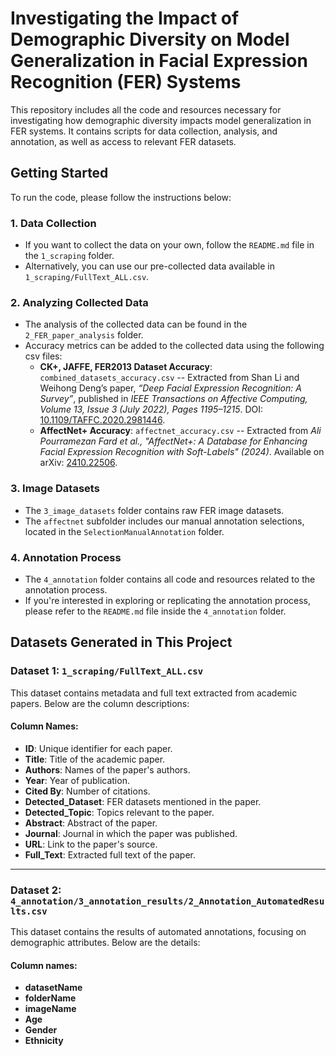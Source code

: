 # Investigating the Impact of Demographic Diversity on Model Generalization in Facial Expression Recognition (FER) Systems

This repository includes all the code and resources necessary for investigating how demographic diversity impacts model generalization in FER systems. It contains scripts for data collection, analysis, and annotation, as well as access to relevant FER datasets.

## Getting Started

To run the code, please follow the instructions below:

### 1. Data Collection
- If you want to collect the data on your own, follow the `README.md` file in the `1_scraping` folder.
- Alternatively, you can use our pre-collected data available in `1_scraping/FullText_ALL.csv`.

### 2. Analyzing Collected Data
- The analysis of the collected data can be found in the `2_FER_paper_analysis` folder.
- Accuracy metrics can be added to the collected data using the following csv files: 
  - **CK+, JAFFE, FER2013 Dataset Accuracy**: `combined_datasets_accuracy.csv` -- Extracted from Shan Li and Weihong Deng’s paper, *“Deep Facial Expression Recognition: A Survey”*, published in *IEEE Transactions on Affective Computing, Volume 13, Issue 3 (July 2022), Pages 1195–1215*. DOI: [10.1109/TAFFC.2020.2981446](https://dx.doi.org/10.1109/TAFFC.2020.2981446).
  - **AffectNet+ Accuracy**: `affectnet_accuracy.csv` -- Extracted from *Ali Pourramezan Fard et al., "AffectNet+: A Database for Enhancing Facial Expression Recognition with Soft-Labels" (2024)*. Available on arXiv: [2410.22506](https://arxiv.org/abs/2410.22506).

### 3. Image Datasets
- The `3_image_datasets` folder contains raw FER image datasets.
- The `affectnet` subfolder includes our manual annotation selections, located in the `SelectionManualAnnotation` folder.

### 4. Annotation Process
- The `4_annotation` folder contains all code and resources related to the annotation process.
- If you're interested in exploring or replicating the annotation process, please refer to the `README.md` file inside the `4_annotation` folder.

## Datasets Generated in This Project

### Dataset 1: `1_scraping/FullText_ALL.csv`
This dataset contains metadata and full text extracted from academic papers. Below are the column descriptions:

#### Column Names:
- **ID**: Unique identifier for each paper.
- **Title**: Title of the academic paper.
- **Authors**: Names of the paper's authors.
- **Year**: Year of publication.
- **Cited By**: Number of citations.
- **Detected_Dataset**: FER datasets mentioned in the paper.
- **Detected_Topic**: Topics relevant to the paper.
- **Abstract**: Abstract of the paper.
- **Journal**: Journal in which the paper was published.
- **URL**: Link to the paper's source.
- **Full_Text**: Extracted full text of the paper.

---

### Dataset 2: `4_annotation/3_annotation_results/2_Annotation_AutomatedResults.csv`
This dataset contains the results of automated annotations, focusing on demographic attributes. Below are the details:


#### Column names:
- **datasetName**
- **folderName**
- **imageName**
- **Age**
- **Gender**
- **Ethnicity**



